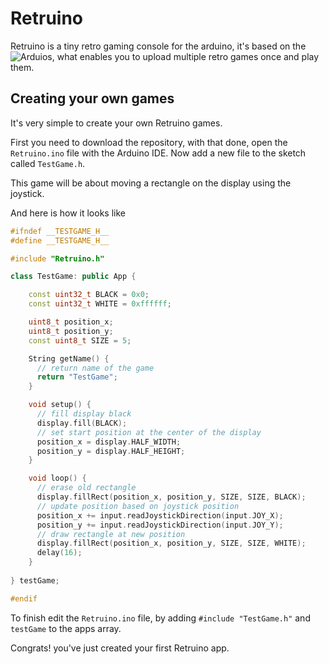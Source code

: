 # Retruino
Retruino is a tiny retro gaming console for the arduino, it's based on the ![Arduios](https://github.com/JohnsProject/Arduios), what enables you to upload multiple retro games once and play them.

## Creating your own games
It's very simple to create your own Retruino games. 

First you need to download the repository, with that done, open the ``Retruino.ino`` file with the Arduino IDE. Now add a new file to the sketch called ``TestGame.h``.

This game will be about moving a rectangle on the display using the joystick.

And here is how it looks like

```C++
#ifndef __TESTGAME_H__
#define __TESTGAME_H__

#include "Retruino.h"

class TestGame: public App {

    const uint32_t BLACK = 0x0;
    const uint32_t WHITE = 0xffffff;

    uint8_t position_x;
    uint8_t position_y;
    const uint8_t SIZE = 5;

    String getName() {
      // return name of the game
      return "TestGame";
    }

    void setup() {
      // fill display black
      display.fill(BLACK);
      // set start position at the center of the display
      position_x = display.HALF_WIDTH;
      position_y = display.HALF_HEIGHT;
    }

    void loop() {
      // erase old rectangle
      display.fillRect(position_x, position_y, SIZE, SIZE, BLACK);
      // update position based on joystick position
      position_x += input.readJoystickDirection(input.JOY_X);
      position_y += input.readJoystickDirection(input.JOY_Y);
      // draw rectangle at new position
      display.fillRect(position_x, position_y, SIZE, SIZE, WHITE);
      delay(16);
    }
    
} testGame;

#endif
```

To finish edit the ``Retruino.ino`` file, by adding ``#include "TestGame.h"`` and ``testGame`` to the apps array.

Congrats! you've just created your first Retruino app.
